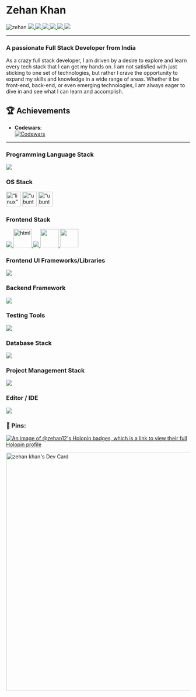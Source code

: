 # Zehan Khan

<p align="left">
  <img src="https://komarev.com/ghpvc/?username=zehan12&label=Profile%20views&color=0e75b6&style=flat" alt="zehan" />  

  <a href="https://zehankhan.vercel.app/">
    <img src="https://img.shields.io/badge/website-303030" />
  </a>
  
  <a href="https://www.linkedin.com/in/zehan-khan-6001a4144/">
    <img src="https://img.shields.io/badge/LinkedIn-%230077B5.svg?style=flat&logo=linkedin&logoColor=white" />
  </a>
  <a href="https://github.com/zehan12?tab=followers">
    <img src="https://img.shields.io/github/followers/zehan12?label=Follow&style=social" />
  </a>
  <a href="mailto:zehan9211@gmail.com">
    <img src="https://img.shields.io/badge/-zehan9211@gmail.com-c14438?style=flat-square&logo=Gmail&logoColor=white" />
  </a>
  <a href="https://x.com/zehan9211">
    <img src="https://img.shields.io/badge/Twitter-%231DA1F2.svg?logo=Twitter&logoColor=white" />
  </a>
<!--   <a href="https://youtube.com/@zehankhan">
    <img src="https://img.shields.io/badge/Youtube-%23FF0000.svg?logo=Youtube&logoColor=white" />
  </a> -->
  <a href="https://medium.com/@zehan9211">
    <img src="https://img.shields.io/badge/Medium-%23000000.svg?logo=medium&logoColor=white" />
  </a>
</p>

---






<h3 align="left">A passionate Full Stack Developer from India</h3>
<p align="left">As a crazy full stack developer, I am driven by a desire to explore and learn every tech stack that I can get my hands on. I am not satisfied with just sticking to one set of technologies, but rather I crave the opportunity to expand my skills and knowledge in a wide range of areas. Whether it be front-end, back-end, or even emerging technologies, I am always eager to dive in and see what I can learn and accomplish.
</p>

## 🏆 Achievements  

- **Codewars**:  
  [![Codewars](https://www.codewars.com/users/ZEHAN/badges/large)](https://www.codewars.com/users/ZEHAN)  

---


<!-- ### Connect with me: <img src="https://media.giphy.com/media/LnQjpWaON8nhr21vNW/giphy.gif" height="32">

[<img align="left" alt="Sabesan" height="22px" src="./SocialLogo/Web.png" />][website]
[<img align="left" alt="Sabesan | LinkedIn" height="22px" src="./SocialLogo/LinkedIn.png" />][linkedin]
[<img align="left" alt="Sabesan | Medium" height="22px" src="./SocialLogo/Medium.png" />][medium]
[<img align="left" alt="Sabesan | Stackoverflow" height="22px" src="./SocialLogo/StackOverflow.png" />][stackoverflow]
[<img align="left" alt="Sabesan | Dev" height="22px" src="./SocialLogo/Dev.png" />][dev]
[<img align="left" alt="Sabesan | Quora" height="22px" src="./SocialLogo/Quora.png" />][quora]
[<img align="left" alt="Sabesan | Whatsapp" height="22px" src="./SocialLogo/WhatsApp.png" />][whatsapp]
[<img align="left" alt="Sabesan | Telegram" height="22px" src="./SocialLogo/Telegram.png" />][telegram]
[<img align="left" alt="Sabesan | Twitter" height="22px" src="./SocialLogo/Twitter.png" />][twitter]
[<img align="left" alt="Sabesan | Skype" height="22px" src="./SocialLogo/Skype.png" />][skype]
[<img align="left" alt="Sabesan | Facebook" height="22px" src="./SocialLogo/Facebook.png" />][facebook]
[<img align="left" alt="Sabesan | Messenger" height="22px" src="./SocialLogo/Messenger.png" />][messenger]
[<img align="left" alt="Sabesan | Instagram" height="22px" src="./SocialLogo/Instagram.png" />][instagram]
[<img align="left" alt="Sabesan | Flipboard" height="22px" src="./SocialLogo/Flipboard.png" />][flipboard]

<br /> -->

### Programming Language Stack

<p align="left">
  <a href="https://skillicons.dev">
    <img src="https://skillicons.dev/icons?i=js,nodejs,typescript,bash,python,ruby,golang" />
  </a>
</p>

### OS Stack

<p align=“left” class="icons"><img src="https://brandlogos.net/wp-content/uploads/2020/03/Linux-logo.png" alt=“linux” title=“linux” width="40" height="40"/> <img src="https://www.vectorlogo.zone/logos/ubuntu/ubuntu-icon.svg" alt=“ubuntu” title=“ubuntu” width="40" height="40"/> 
<img src="https://seeklogo.com/images/M/macos-logo-9E37FA8B61-seeklogo.com.png" alt=“ubuntu” title=“ubuntu” width="40" height="40"/>

</p>

### Frontend Stack

<p align="left">
  <a href="https://skillicons.dev">
    <img src="https://skillicons.dev/icons?i=html,css,react" />
<!--     <img src="https://preactjs.com/assets/branding/symbol.png" alt="html" title="html" width="50" height="50"/> -->
    <img src="https://seeklogo.com/images/Q/qwik-icon-logo-48EC4793C2-seeklogo.com.png" alt="html" title="html" width="50" height="50"/>
<img src="https://skillicons.dev/icons?i=nextjs,remix,svelte,solidjs,redux"/>
<img src="https://miro.medium.com/v2/resize:fit:1400/format:webp/1*elhu-42TzQEdsFjKDbQhhA.png" width="50" />
<img src="https://devsdata.com/wp-content/uploads/2020/08/redux-saga-logo.webp" width="50" />
  </a>
</p>

### Frontend UI Frameworks/Libraries

<p align="left">
  <a href="https://skillicons.dev">
    <img src="https://skillicons.dev/icons?i=tailwind,bootstrap,materialui,styledcomponents" />
    <a>
</p>

### Backend Framework

<p align="left">
  <a href="https://skillicons.dev">
    <img src="https://skillicons.dev/icons?i=express,flask,django,rails,nestjs,spring" />
    <a>
</p>

### Testing Tools

<p align="left">
  <a href="https://skillicons.dev">
    <img src="https://skillicons.dev/icons?i=jest,cypress,vitest" />
    <a>
</p>
<!-- - Rxjs
- Firebase
- Mocha
- Chai
- Jest
- React Testing Library -->

### Database Stack

<p align="left">
  <a href="https://skillicons.dev">
    <img src="https://skillicons.dev/icons?i=mongo,postgres,mysql,redis" />
    <a>
</p>

### Project Management Stack

<p align="left">
  <a href="https://skillicons.dev">
    <img src="https://skillicons.dev/icons?i=git,github,gitlab" />
    <a>
</p>

### Editor / IDE

<p align="left">
  <a href="https://skillicons.dev">
    <img src="https://skillicons.dev/icons?i=vscode,idea" />
    <a>
</p>

### 📌 Pins:
[![An image of @zehan12's Holopin badges, which is a link to view their full Holopin profile](https://holopin.me/zehan12)](https://holopin.io/@zehan12)

<a href="https://app.daily.dev/darksiderise"><img src="https://api.daily.dev/devcards/v2/XUfnCkNjJcK9eXPg7me0D.png?type=wide&r=3oj" width="652" alt="zehan khan's Dev Card"/></a>
